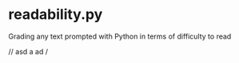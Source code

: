 # readability.py
Grading any text prompted with Python in terms of difficulty to read


// asd
a ad / 
